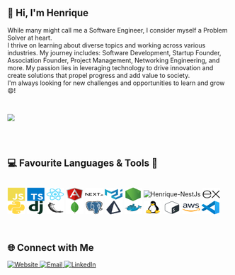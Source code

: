 ## 👋 Hi, I'm Henrique

While many might call me a Software Engineer, I consider myself a Problem Solver at heart.  
I thrive on learning about diverse topics and working across various industries. My journey includes: Software Development, Startup Founder, Association Founder, Project Management, Networking Engineering, and more. My passion lies in leveraging technology to drive innovation and create solutions that propel progress and add value to society.  
I'm always looking for new challenges and opportunities to learn and grow 😄!

<br>

<p align="left">
  <img src="https://github-readme-streak-stats.herokuapp.com/?user=henrique-efonseca&date_format=M%20j%5B%2C%20Y%5D&theme=dark"/>
</p>

<br>
<br>

## 💻 Favourite Languages & Tools 🧰

<div align="left" style="display: inline_block"><br>

  <img align="center" alt="Henrique-Js" height="30" width="40" src="https://raw.githubusercontent.com/devicons/devicon/master/icons/javascript/javascript-plain.svg">
  <img align="center" alt="Henrique-Ts" height="30" width="40" src="https://raw.githubusercontent.com/devicons/devicon/master/icons/typescript/typescript-plain.svg">
  <img align="center" alt="Henrique-React" height="30" width="40" src="https://raw.githubusercontent.com/devicons/devicon/master/icons/react/react-original.svg">
    <img align="center" alt="Henrique-Angular" height="30" width="40" src="https://raw.githubusercontent.com/devicons/devicon/master/icons/angularjs/angularjs-original.svg">

  <img align="center" alt="Henrique-NextJs" height="30" width="40" src="https://raw.githubusercontent.com/devicons/devicon/master/icons/nextjs/nextjs-original-wordmark.svg">

  <img align="center" alt="Henrique-MaterialUI" height="30" width="40" src="https://raw.githubusercontent.com/devicons/devicon/master/icons/materialui/materialui-original.svg">

  <img align="center" alt="Henrique-NodeJs" height="30" width="40" src="https://raw.githubusercontent.com/devicons/devicon/master/icons/nodejs/nodejs-original.svg">
  <img align="center" alt="Henrique-NestJs" height="30" width="40" src="https://nestjs.com/img/logo_text.svg">
  <img align="center" alt="Henrique-Express" height="30" width="40" src="https://raw.githubusercontent.com/devicons/devicon/master/icons/express/express-original.svg">
    <img align="center" alt="Henrique-Python" height="30" width="40" src="https://raw.githubusercontent.com/devicons/devicon/master/icons/python/python-plain.svg">
  <img align="center" alt="Henrique-Django" height="30" width="40" src="https://raw.githubusercontent.com/devicons/devicon/master/icons/django/django-plain.svg">
  <img align="center" alt="Henrique-Flask" height="30" width="40" src="https://raw.githubusercontent.com/devicons/devicon/master/icons/flask/flask-original.svg">
  <img align="center" alt="Henrique-MongoDB" height="30" width="40" src="https://raw.githubusercontent.com/devicons/devicon/master/icons/mongodb/mongodb-original.svg">
  <img align="center" alt="Henrique-PostgreSQL" height="30" width="40" src="https://raw.githubusercontent.com/devicons/devicon/master/icons/postgresql/postgresql-original.svg">
  <img align="center" alt="Henrique-Prisma" height="30" width="40" src="https://raw.githubusercontent.com/devicons/devicon/master/icons/prisma/prisma-original.svg">
  <img align="center" alt="Henrique-Docker" height="30" width="40" src="https://raw.githubusercontent.com/devicons/devicon/master/icons/docker/docker-original.svg">
  <img align="center" alt="Henrique-Linux" height="30" width="40" src="https://raw.githubusercontent.com/devicons/devicon/master/icons/linux/linux-original.svg">
  <img align="center" alt="Henrique-Shell" height="30" width="40" src="https://raw.githubusercontent.com/devicons/devicon/master/icons/bash/bash-original.svg">
  <img align="center" alt="Henrique-AWS" height="30" width="40" src="https://raw.githubusercontent.com/devicons/devicon/master/icons/amazonwebservices/amazonwebservices-original-wordmark.svg">
  <img align="center" alt="Henrique-VSCodium" height="30" width="40" src="https://raw.githubusercontent.com/devicons/devicon/master/icons/vscode/vscode-original.svg">

</div>

<br>
<br>

## 🌐 Connect with Me

<div> 
  <a href="https://henriquefonseca.me" target="_blank">
    <img src="https://img.shields.io/badge/Website-000000?style=for-the-badge&logo=About.me&logoColor=white" alt="Website">
  </a>
  <a href="mailto:henrique@fonseca.email" target="_blank">
    <img src="https://img.shields.io/badge/Email-D14836?style=for-the-badge&logo=gmail&logoColor=white" alt="Email">
  </a>
  <a href="https://www.linkedin.com/in/henrique-efonseca" target="_blank">
    <img src="https://img.shields.io/badge/-LinkedIn-%230077B5?style=for-the-badge&logo=linkedin&logoColor=white" alt="LinkedIn">
  </a>
</div>

